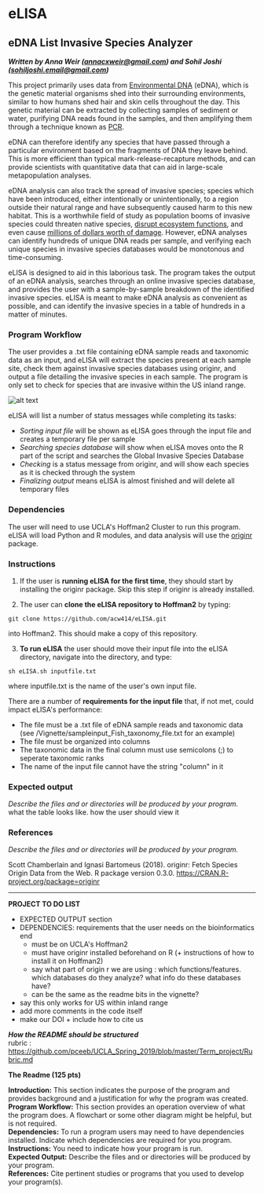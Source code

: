 # eLISA

## eDNA List Invasive Species Analyzer    
***Written by Anna Weir (annacxweir@gmail.com) and Sohil Joshi (sohiljoshi.email@gmail.com)***   

This project primarily uses data from [Environmental DNA](https://www.sciencedirect.com/science/article/pii/S0006320714004443) (eDNA), which is the genetic material organisms shed into their surrounding environments, similar to how humans shed hair and skin cells throughout the day. This genetic material can be extracted by collecting samples of sediment or water, purifying DNA reads found in the samples, and then amplifying them through a technique known as [PCR](https://www.yourgenome.org/facts/what-is-pcr-polymerase-chain-reaction).     

eDNA can therefore identify any species that have passed through a particular environment based on the fragments of DNA they leave behind. This is more efficient than typical mark-release-recapture methods, and can provide scientists with quantitative data that can aid in large-scale metapopulation analyses.   

eDNA analysis can also track the spread of invasive species; species which have been introduced, either intentionally or unintentionally, to a region outside their natural range and have subsequently caused harm to this new habitat. This is a worthwhile field of study as population booms of invasive species could threaten native species, [disrupt ecosystem functions](https://www.environmentalscience.org/invasive-species), and even cause [millions of dollars worth of damage](https://2001-2009.state.gov/g/oes/ocns/inv/cs/2304.htm). However, eDNA analyses can identify hundreds of unique DNA reads per sample, and verifying each unique species in invasive species databases would be monotonous and time-consuming.   

eLISA is designed to aid in this laborious task. The program takes the output of an eDNA analysis, searches through an online invasive species database, and provides the user with a sample-by-sample breakdown of the identified invasive species. eLISA   is meant to make eDNA analysis as convenient as possible, and can identify the invasive species in a table of hundreds in a matter of minutes.   


### Program Workflow 

The user provides a .txt file containing eDNA sample reads and taxonomic data as an input, and eLISA will extract the species present at each sample site, check them against invasive species databases using originr, and output a file detailing the invasive species in each sample. The program is only set to check for species that are invasive within the US inland range. 

![alt text](https://github.com/acw414/eLISA/blob/master/project_workflow.jpg "Program Workflow")   

eLISA will list a number of status messages while completing its tasks:
- *Sorting input file* will be shown as eLISA goes through the input file and creates a temporary file per sample
- *Searching species database* will show when eLISA moves onto the R part of the script and searches the Global Invasive Species Database
- *Checking <species name>* is a status message from originr, and will show each species as it is checked through the system
- *Finalizing output* means eLISA is almost finished and will delete all temporary files   
  
### Dependencies

The user will need to use UCLA's Hoffman2 Cluster to run this program. 
eLISA will load Python and R modules, and data analysis will use the [originr](https://github.com/ropensci/originr) package. 


### Instructions 

1) If the user is **running eLISA for the first time**, they should start by installing the originr package. Skip this step if originr is already installed.   

2) The user can **clone the eLISA repository to Hoffman2** by typing:
```
git clone https://github.com/acw414/eLISA.git
```
into Hoffman2. This should make a copy of this repository. 

3) **To run eLISA** the user should move their input file into the eLISA directory, navigate into the directory, and type:  
```
sh eLISA.sh inputfile.txt
```
where inputfile.txt is the name of the user's own input file.

There are a number of **requirements for the input file** that, if not met, could impact eLISA's performance:
- The file must be a .txt file of eDNA sample reads and taxonomic data (see /Vignette/sampleinput_Fish_taxonomy_file.txt for an example)  
- The file must be organized into columns 
- The taxonomic data in the final column must use semicolons (;) to seperate taxonomic ranks  
- The name of the input file cannot have the string "column" in it   


### Expected output
*Describe the files and or directories will be produced by your program.*   
what the table looks like. how the user should view it   

### References
*Describe the files and or directories will be produced by your program.*  

Scott Chamberlain and Ignasi Bartomeus (2018). originr: Fetch Species  
  Origin Data from the Web. R package version 0.3.0.
  https://CRAN.R-project.org/package=originr

_______________

**PROJECT TO DO LIST**   
  - EXPECTED OUTPUT section
  - DEPENDENCIES: requirements that the user needs on the bioinformatics end     
    - must be on UCLA's Hoffman2   
    - must have originr installed beforehand on R (+ instructions of how to install it on Hoffman2)    
    - say what part of origin r we are using : which functions/features. which databases do they analyze? what info do these databases have?
    - can be the same as the readme bits in the vignette?            
  - say this only works for US within inland range 
  - add more comments in the code itself 
  - make our DOI + include how to cite us 
    
   
***How the README should be structured***            
rubric : https://github.com/pceeb/UCLA_Spring_2019/blob/master/Term_project/Rubric.md    

**The Readme (125 pts)**       

**Introduction:** This section indicates the purpose of the program and provides background and a justification for why the program was created.    
**Program Workflow:** This section provides an operation overview of what the program does. A flowchart or some other diagram might be helpful, but is not required.     
**Dependencies:** To run a program users may need to have dependencies installed. Indicate which dependencies are required for you program.   
**Instructions:** You need to indicate how your program is run.    
**Expected Output:** Describe the files and or directories will be produced by your program.   
**References:** Cite pertinent studies or programs that you used to develop your program(s).   

